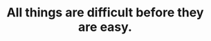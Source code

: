 ---
title: "All things are difficult before they are easy."
attribution: "Thomas Fuller"
linked:
  - _hashtags/survive.md
tags:
  - survive
---